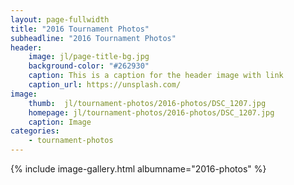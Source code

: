 ```yaml
---
layout: page-fullwidth
title: "2016 Tournament Photos"
subheadline: "2016 Tournament Photos"
header:
    image: jl/page-title-bg.jpg
    background-color: "#262930"
    caption: This is a caption for the header image with link
    caption_url: https://unsplash.com/
image:
    thumb:  jl/tournament-photos/2016-photos/DSC_1207.jpg
    homepage: jl/tournament-photos/2016-photos/DSC_1207.jpg
    caption: Image
categories:
    - tournament-photos
---
```

<!--more-->

{% include image-gallery.html albumname="2016-photos" %}